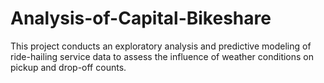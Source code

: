 # Analysis-of-Capital-Bikeshare
This project conducts an exploratory analysis and predictive modeling of ride-hailing service data to assess the influence of weather conditions on pickup and drop-off counts. 
